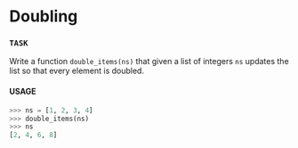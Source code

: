 # Doubling

### `TASK`

Write a function `double_items(ns)` that given a list of integers `ns` updates the list so that every element is doubled.

#### USAGE

```python
>>> ns = [1, 2, 3, 4]
>>> double_items(ns)
>>> ns
[2, 4, 6, 8]
```
